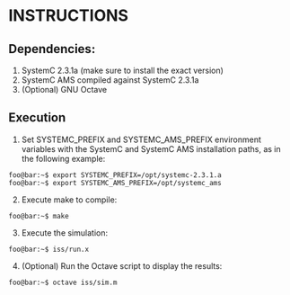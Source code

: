 # INSTRUCTIONS

## Dependencies:
1. SystemC 2.3.1a (make sure to install the exact version)
2. SystemC AMS compiled against SystemC 2.3.1a
3. (Optional) GNU Octave


## Execution

1. Set SYSTEMC_PREFIX and SYSTEMC_AMS_PREFIX environment variables
with the SystemC and SystemC AMS installation paths, as in the following example:

```console
foo@bar:~$ export SYSTEMC_PREFIX=/opt/systemc-2.3.1.a
foo@bar:~$ export SYSTEMC_AMS_PREFIX=/opt/systemc_ams
```

2. Execute make to compile:
```console
foo@bar:~$ make
```

3. Execute the simulation:
```console
foo@bar:~$ iss/run.x
```

4. (Optional) Run the Octave script to display the results:
```console
foo@bar:~$ octave iss/sim.m 
```